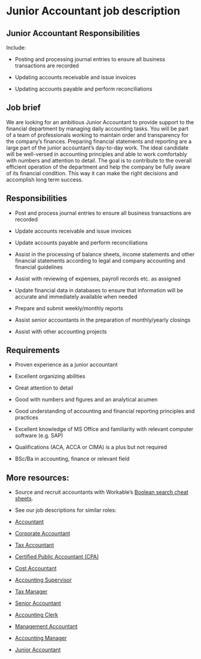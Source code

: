 # Junior Accountant job description


## Junior Accountant Responsibilities

Include:

* Posting and processing journal entries to ensure all business transactions are recorded

* Updating accounts receivable and issue invoices

* Updating accounts payable and perform reconciliations


## Job brief

We are looking for an ambitious Junior Accountant to provide support to the financial department by managing daily accounting tasks. You will be part of a team of professionals working to maintain order and transparency for the company’s finances.
Preparing financial statements and reporting are a large part of the junior accountant’s day-to-day work. The ideal candidate will be well-versed in accounting principles and able to work comfortably with numbers and attention to detail.
The goal is to contribute to the overall efficient operation of the department and help the company be fully aware of its financial condition. This way it can make the right decisions and accomplish long term success.


## Responsibilities

* Post and process journal entries to ensure all business transactions are recorded

* Update accounts receivable and issue invoices

* Update accounts payable and perform reconciliations

* Assist in the processing of balance sheets, income statements and other financial statements according to legal and company accounting and financial guidelines

* Assist with reviewing of expenses, payroll records etc. as assigned

* Update financial data in databases to ensure that information will be accurate and immediately available when needed

* Prepare and submit weekly/monthly reports

* Assist senior accountants in the preparation of monthly/yearly closings

* Assist with other accounting projects


## Requirements

* Proven experience as a junior accountant

* Excellent organizing abilities

* Great attention to detail

* Good with numbers and figures and an analytical acumen

* Good understanding of accounting and financial reporting principles and practices

* Excellent knowledge of MS Office and familiarity with relevant computer software (e.g. SAP)

* Qualifications (ACA, ACCA or CIMA) is a plus but not required

* BSc/Ba in accounting, finance or relevant field

## More resources:
* Source and recruit accountants with Workable’s <a href="https://resources.workable.com/find-an-accountant-boolean-search-strings">Boolean search cheat sheets</a>.

* See our job descriptions for similar roles:
* <a href="https://resources.workable.com/accountant-job-description">Accountant</a>

* <a href="https://resources.workable.com/corporate-accountant-job-description" title="Corporate Accountant job description">Corporate Accountant</a>

* <a href="https://resources.workable.com/tax-accountant-job-description" title="Tax Accountant job description">Tax Accountant</a>

* <a href="https://resources.workable.com/certified-public-accountant-cpa-job-description" title="Certified Public Accountant (CPA) job description">Certified Public Accountant (CPA)</a>

* <a href="https://resources.workable.com/cost-accountant-job-description" title="Cost Accountant job description">Cost Accountant</a>

* <a href="https://resources.workable.com/accounting-supervisor-job-description" title="Accounting Supervisor job description">Accounting Supervisor</a>

* <a href="https://resources.workable.com/tax-manager-job-description" title="Tax Manager job description">Tax Manager</a>

* <a href="https://resources.workable.com/senior-accountant-job-description" title="Senior Accountant job description">Senior Accountant</a>

* <a href="https://resources.workable.com/accounting-clerk-job-description" title="Accounting Clerk job description">Accounting Clerk</a>

* <a href="https://resources.workable.com/management-accountant-job-description" title="Management Accountant job description">Management Accountant</a>

* <a href="https://resources.workable.com/accounting-manager-job-description" title="Accounting Manager job description">Accounting Manager</a>

* <a href="https://resources.workable.com/junior-accountant-job-description" title="Junior Accountant job description">Junior Accountant</a>
